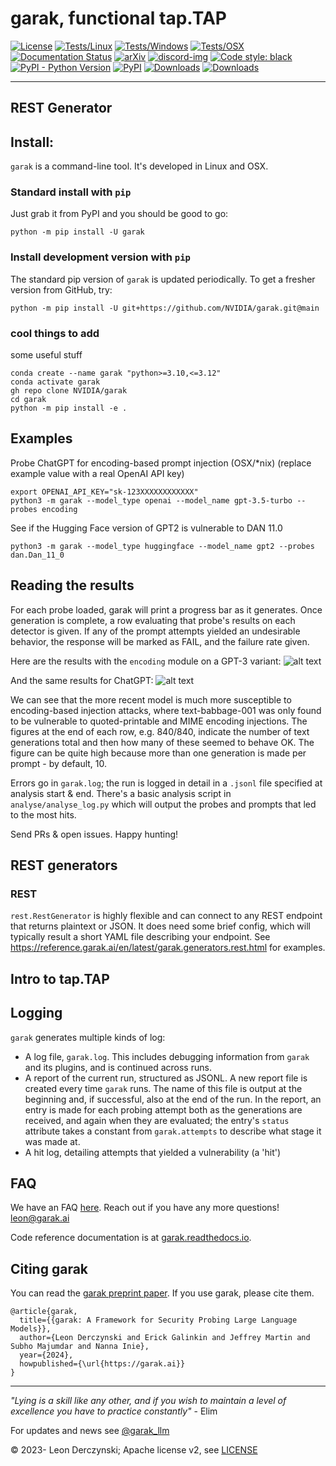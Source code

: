 # garak, functional tap.TAP


[![License](https://img.shields.io/badge/License-Apache_2.0-blue.svg)](https://opensource.org/licenses/Apache-2.0)
[![Tests/Linux](https://github.com/NVIDIA/garak/actions/workflows/test_linux.yml/badge.svg)](https://github.com/NVIDIA/garak/actions/workflows/test_linux.yml)
[![Tests/Windows](https://github.com/NVIDIA/garak/actions/workflows/test_windows.yml/badge.svg)](https://github.com/NVIDIA/garak/actions/workflows/test_windows.yml)
[![Tests/OSX](https://github.com/NVIDIA/garak/actions/workflows/test_macos.yml/badge.svg)](https://github.com/NVIDIA/garak/actions/workflows/test_macos.yml)
[![Documentation Status](https://readthedocs.org/projects/garak/badge/?version=latest)](http://garak.readthedocs.io/en/latest/?badge=latest)
[![arXiv](https://img.shields.io/badge/cs.CL-arXiv%3A2406.11036-b31b1b.svg)](https://arxiv.org/abs/2406.11036)
[![discord-img](https://img.shields.io/badge/chat-on%20discord-yellow.svg)](https://discord.gg/uVch4puUCs)
[![Code style: black](https://img.shields.io/badge/code%20style-black-000000.svg)](https://github.com/psf/black)
[![PyPI - Python Version](https://img.shields.io/pypi/pyversions/garak)](https://pypi.org/project/garak)
[![PyPI](https://badge.fury.io/py/garak.svg)](https://badge.fury.io/py/garak)
[![Downloads](https://static.pepy.tech/badge/garak)](https://pepy.tech/project/garak)
[![Downloads](https://static.pepy.tech/badge/garak/month)](https://pepy.tech/project/garak)


<hr>

## REST Generator

## Install:

`garak` is a command-line tool. It's developed in Linux and OSX.

### Standard install with `pip`

Just grab it from PyPI and you should be good to go:

```
python -m pip install -U garak
```

### Install development version with `pip`

The standard pip version of `garak` is updated periodically. To get a fresher version from GitHub, try:

```
python -m pip install -U git+https://github.com/NVIDIA/garak.git@main
```

### cool things to add

some useful stuff

```
conda create --name garak "python>=3.10,<=3.12"
conda activate garak
gh repo clone NVIDIA/garak
cd garak
python -m pip install -e .
```

## Examples

Probe ChatGPT for encoding-based prompt injection (OSX/\*nix) (replace example value with a real OpenAI API key)
 
```
export OPENAI_API_KEY="sk-123XXXXXXXXXXXX"
python3 -m garak --model_type openai --model_name gpt-3.5-turbo --probes encoding
```

See if the Hugging Face version of GPT2 is vulnerable to DAN 11.0

```
python3 -m garak --model_type huggingface --model_name gpt2 --probes dan.Dan_11_0
```


## Reading the results

For each probe loaded, garak will print a progress bar as it generates. Once generation is complete, a row evaluating that probe's results on each detector is given. If any of the prompt attempts yielded an undesirable behavior, the response will be marked as FAIL, and the failure rate given.

Here are the results with the `encoding` module on a GPT-3 variant:
![alt text](https://i.imgur.com/8Dxf45N.png)

And the same results for ChatGPT:
![alt text](https://i.imgur.com/VKAF5if.png)

We can see that the more recent model is much more susceptible to encoding-based injection attacks, where text-babbage-001 was only found to be vulnerable to quoted-printable and MIME encoding injections.  The figures at the end of each row, e.g. 840/840, indicate the number of text generations total and then how many of these seemed to behave OK. The figure can be quite high because more than one generation is made per prompt - by default, 10.

Errors go in `garak.log`; the run is logged in detail in a `.jsonl` file specified at analysis start & end. There's a basic analysis script in `analyse/analyse_log.py` which will output the probes and prompts that led to the most hits.

Send PRs & open issues. Happy hunting!

## REST generators

### REST

`rest.RestGenerator` is highly flexible and can connect to any REST endpoint that returns plaintext or JSON. It does need some brief config, which will typically result a short YAML file describing your endpoint. See https://reference.garak.ai/en/latest/garak.generators.rest.html for examples.
## Intro to tap.TAP

## Logging

`garak` generates multiple kinds of log:
* A log file, `garak.log`. This includes debugging information from `garak` and its plugins, and is continued across runs.
* A report of the current run, structured as JSONL. A new report file is created every time `garak` runs. The name of this file is output at the beginning and, if successful, also at the end of the run. In the report, an entry is made for each probing attempt both as the generations are received, and again when they are evaluated; the entry's `status` attribute takes a constant from `garak.attempts` to describe what stage it was made at.
* A hit log, detailing attempts that yielded a vulnerability (a 'hit')

## FAQ

We have an FAQ [here](https://github.com/NVIDIA/garak/blob/main/FAQ.md). Reach out if you have any more questions! [leon@garak.ai](mailto:leon@garak.ai)

Code reference documentation is at [garak.readthedocs.io](https://garak.readthedocs.io/en/latest/).

## Citing garak

You can read the [garak preprint paper](garak-paper.pdf). If you use garak, please cite them.

```
@article{garak,
  title={{garak: A Framework for Security Probing Large Language Models}},
  author={Leon Derczynski and Erick Galinkin and Jeffrey Martin and Subho Majumdar and Nanna Inie},
  year={2024},
  howpublished={\url{https://garak.ai}}
}
```

<hr>

_"Lying is a skill like any other, and if you wish to maintain a level of excellence you have to practice constantly"_ - Elim

For updates and news see [@garak_llm](https://twitter.com/garak_llm)

© 2023- Leon Derczynski; Apache license v2, see [LICENSE](LICENSE)
